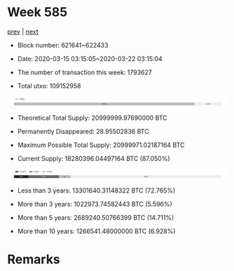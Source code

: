 # Week 585

[prev](week0584.md) | [next](week0586.md)

- Block number: 621641~622433

- Date: 2020-03-15 03:15:05~2020-03-22 03:15:04

- The number of transaction this week: 1793627

- Total utxo: 109152958

![](../images/mined_week0585.png)

- Theoretical Total Supply: 20999999.97690000 BTC

- Permanently Disappeared: 28.95502836 BTC

- Maximum Possible Total Supply: 20999971.02187164 BTC

- Current Supply: 18280396.04497164 BTC (87.050%)

![](../images/year_week0585.png)


- Less than 3 years: 13301640.31148322 BTC (72.765%)

- More than 3 years: 1022973.74582443 BTC (5.596%)

- More than 5 years: 2689240.50766399 BTC (14.711%)

- More than 10 years: 1266541.48000000 BTC (6.928%)

# Remarks

